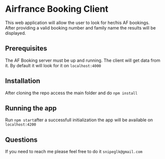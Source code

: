 # Airfrance Booking Client

This web application will allow the user to look for her/his AF bookings.
After providing a valid booking number and family name the results will be displayed.

## Prerequisites
The AF Booking server must be up and running. The client will get data from it. By default it will look for it on `localhost:4000`

## Installation
After cloning the repo access the main folder and do `npm install`

## Running the app
Run `npm start`after a successfull initialization the app will be available on `localhost:4200`

## Questions
If you need to reach me please feel free to do it `snipeglk@gmail.com`
